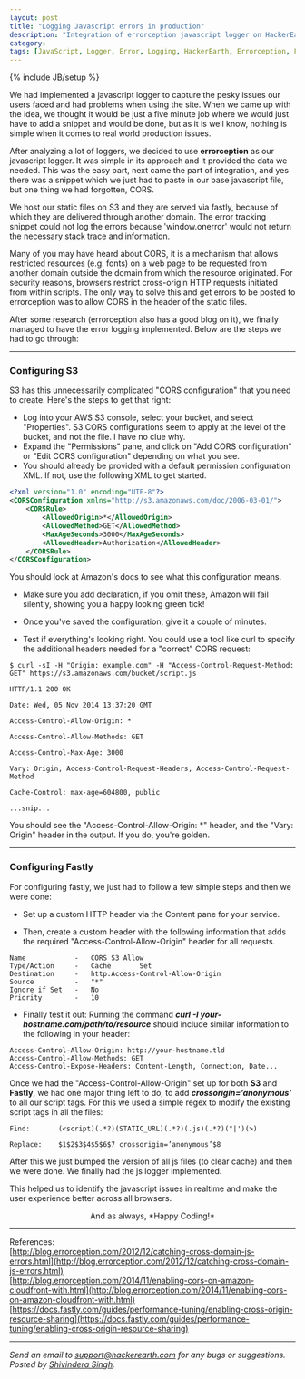 ```yaml
---
layout: post
title: "Logging Javascript errors in production"
description: "Integration of errorception javascript logger on HackerEarth to catch issues in production."
category:
tags: [JavaScript, Logger, Error, Logging, HackerEarth, Errorception, Fastly]
---
```

{% include JB/setup %}

We had implemented a javascript logger to capture the pesky issues our users faced and had problems when using the site. When we came up with the idea, we thought it would be just a five minute job where we would just have to add a snippet and would be done, but as it is well know, nothing is simple when it comes to real world production issues.

After analyzing a lot of loggers, we decided to use **errorception** as our javascript logger. It was simple in its approach and it provided the data we needed. This was the easy part, next came the part of integration, and yes there was a snippet which we just had to paste in our base javascript file, but one thing we had forgotten, CORS.

We host our static files on S3 and they are served via fastly, because of which they are delivered through another domain. The error tracking snippet could not log the errors because 'window.onerror' would not return the necessary stack trace and information.

Many of you may have heard about CORS, it is a mechanism that allows restricted resources (e.g. fonts) on a web page to be requested from another domain outside the domain from which the resource originated. For security reasons, browsers restrict cross-origin HTTP requests initiated from within scripts. The only way to solve this and get errors to be posted to errorception was to allow CORS in the header of the static files.

After some research (errorception also has a good blog on it), we finally managed to have the error logging implemented. Below are the steps we had to go through:
* * *
### Configuring S3 ###
S3 has this unnecessarily complicated "CORS configuration" that you need to create. Here's the steps to get that right:

* Log into your AWS S3 console, select your bucket, and select "Properties". S3 CORS configurations seem to apply at the level of the bucket, and not the file. I have no clue why.
* Expand the "Permissions" pane, and click on "Add CORS configuration" or "Edit CORS configuration" depending on what you see.
* You should already be provided with a default permission configuration XML. If not, use the following XML to get started.

```XML
<?xml version="1.0" encoding="UTF-8"?>
<CORSConfiguration xmlns="http://s3.amazonaws.com/doc/2006-03-01/">
    <CORSRule>
        <AllowedOrigin>*</AllowedOrigin>
        <AllowedMethod>GET</AllowedMethod>
        <MaxAgeSeconds>3000</MaxAgeSeconds>
        <AllowedHeader>Authorization</AllowedHeader>
    </CORSRule>
</CORSConfiguration>
```

You should look at Amazon's docs to see what this configuration means.

* Make sure you add <?xml ?> declaration, if you omit these, Amazon will fail silently, showing you a happy looking green tick!

* Once you've saved the configuration, give it a couple of minutes.

* Test if everything's looking right. You could use a tool like curl to specify the additional headers needed for a "correct" CORS request:

```
$ curl -sI -H "Origin: example.com" -H "Access-Control-Request-Method: GET" https://s3.amazonaws.com/bucket/script.js

HTTP/1.1 200 OK

Date: Wed, 05 Nov 2014 13:37:20 GMT

Access-Control-Allow-Origin: *

Access-Control-Allow-Methods: GET

Access-Control-Max-Age: 3000

Vary: Origin, Access-Control-Request-Headers, Access-Control-Request-Method

Cache-Control: max-age=604800, public

...snip...
```
You should see the "Access-Control-Allow-Origin: *" header, and the "Vary: Origin" header in the output. If you do, you're golden.
* * *
### Configuring Fastly ###

For configuring fastly, we just had to follow a few simple steps and then we were done:

* Set up a custom HTTP header via the Content pane for your service.

* Then, create a custom header with the following information that adds the required "Access-Control-Allow-Origin" header for all requests.

```
Name            -   CORS S3 Allow
Type/Action     -   Cache       Set
Destination     -   http.Access-Control-Allow-Origin
Source          -   "*"
Ignore if Set   -   No
Priority        -   10
```

* Finally test it out:
Running the command **_curl -I your-hostname.com/path/to/resource_** should include similar information to the following in your header:

```
Access-Control-Allow-Origin: http://your-hostname.tld
Access-Control-Allow-Methods: GET
Access-Control-Expose-Headers: Content-Length, Connection, Date...
```
Once we had the "Access-Control-Allow-Origin" set up for both **S3** and **Fastly**, we had one major thing left to do, to add **_crossorigin=’anonymous’_** to all our script tags. For this we used a simple regex to modify the existing script tags in all the files:

```
Find:       (<script)(.*?)(STATIC_URL)(.*?)(.js)(.*?)("|')(>)

Replace:    $1$2$3$4$5$6$7 crossorigin=’anonymous’$8
```
After this we just bumped the version of all js files (to clear cache) and then we were done. We finally had the js logger implemented.

This helped us to identify the javascript issues in realtime and make the user experience better across all browsers.

<center>And as always, *Happy Coding!*</center>


* * *

References:  
[http://blog.errorception.com/2012/12/catching-cross-domain-js-errors.html](http://blog.errorception.com/2012/12/catching-cross-domain-js-errors.html)  
[http://blog.errorception.com/2014/11/enabling-cors-on-amazon-cloudfront-with.html](http://blog.errorception.com/2014/11/enabling-cors-on-amazon-cloudfront-with.html)  
[https://docs.fastly.com/guides/performance-tuning/enabling-cross-origin-resource-sharing](https://docs.fastly.com/guides/performance-tuning/enabling-cross-origin-resource-sharing)

* * *

*Send an email to support@hackerearth.com for any bugs or suggestions.*  
*Posted by [Shivindera Singh](https://www.hackerearth.com/@shivindera).*